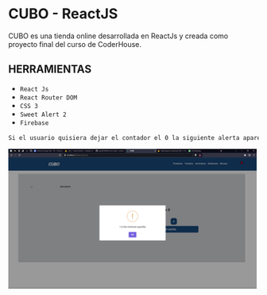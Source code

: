# CUBO - ReactJS

CUBO es una tienda online desarrollada en ReactJs y creada como proyecto final del curso de CoderHouse.

## HERRAMIENTAS
- `React Js`
- `React Router DOM` 
- `CSS 3` 
- `Sweet Alert 2` 
- `Firebase` 

```sh
Si el usuario quisiera dejar el contador el 0 la siguiente alerta aparece inmediatamente.
```

<img src="./public/assets/readme/ERRORSTOCK.png" width="500"/>
